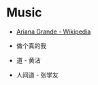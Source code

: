 # Music

* [Ariana Grande - Wikipedia](https://en.wikipedia.org/wiki/Ariana_Grande)

* 做个真的我
* 道 - 黄沾
* 人间道 - 张学友



